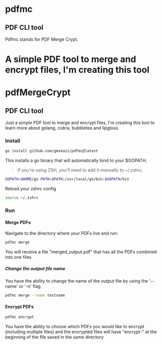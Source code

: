 # pdfmc

## PDF CLI tool

Pdfmc stands for PDF Merge Crypt.

A simple PDF tool to merge and encrypt files, I'm creating this tool
=======

# pdfMergeCrypt

## PDF CLI tool

Just a simple PDF tool to merge and encrypt files, I'm creating this tool
to learn more about golang, cobra, bubbletea and lipgloss.

### Install

```bash
go install github.com/gmskazi/pdfmc@latest
```

This installs a go binary that will automatically bind to your $GOPATH.
> If you're using ZSH, you'll need to add it manually to ~/.zshrc.

```bash
GOPATH=$HOME/go PATH=$PATH:/usr/local/go/bin:$GOPATH/bin
```

Reload your zshrc config

```bash
source ~/.zshrc
```

### Run

#### Merge PDFs

Navigate to the directory where your PDFs live and run:

```bash
pdfmc merge
```

You will receive a file "merged_output.pdf" that has all the PDFs
combined into one files.

##### Change the output file name

You have the ability to change the name of the output file by using the '--name'
or '-n' flag.

```bash
pdfmc merge --name testname
```

#### Encrypt PDFs

```bash
pdfmc encrypt
```

You have the ability to choose which PDFs you would like to encrypt
(including multiple files) and the encrypted files will have "encrypt-" at the
beginning of the file saved in the same directory
